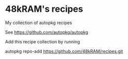 # 48kRAM's recipes

My collection of autopkg recipes

See https://github.com/autopkg/autopkg

Add this recipe collection by running

autopkg repo-add https://github.com/48kRAM/recipes.git

